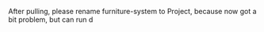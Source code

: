 After pulling, please rename furniture-system to Project,
because now got a bit problem, but can run d
